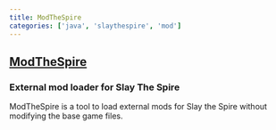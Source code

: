 ```yaml
---
title: ModTheSpire
categories: ['java', 'slaythespire', 'mod']
---
```

## [ModTheSpire](https://github.com/kiooeht/ModTheSpire)

### External mod loader for Slay The Spire

ModTheSpire is a tool to load external mods for Slay the Spire without modifying the base game files.
